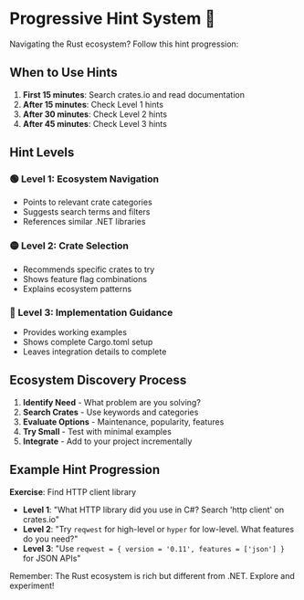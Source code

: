 # Progressive Hint System 🎯

Navigating the Rust ecosystem? Follow this hint progression:

## When to Use Hints

1. **First 15 minutes**: Search crates.io and read documentation
2. **After 15 minutes**: Check Level 1 hints
3. **After 30 minutes**: Check Level 2 hints  
4. **After 45 minutes**: Check Level 3 hints

## Hint Levels

### 🟢 Level 1: Ecosystem Navigation
- Points to relevant crate categories
- Suggests search terms and filters
- References similar .NET libraries

### 🟡 Level 2: Crate Selection
- Recommends specific crates to try
- Shows feature flag combinations
- Explains ecosystem patterns

### 🔴 Level 3: Implementation Guidance
- Provides working examples
- Shows complete Cargo.toml setup
- Leaves integration details to complete

## Ecosystem Discovery Process

1. **Identify Need** - What problem are you solving?
2. **Search Crates** - Use keywords and categories
3. **Evaluate Options** - Maintenance, popularity, features
4. **Try Small** - Test with minimal examples
5. **Integrate** - Add to your project incrementally

## Example Hint Progression

**Exercise**: Find HTTP client library
- **Level 1**: "What HTTP library did you use in C#? Search 'http client' on crates.io"
- **Level 2**: "Try `reqwest` for high-level or `hyper` for low-level. What features do you need?"
- **Level 3**: "Use `reqwest = { version = '0.11', features = ['json'] }` for JSON APIs"

Remember: The Rust ecosystem is rich but different from .NET. Explore and experiment!